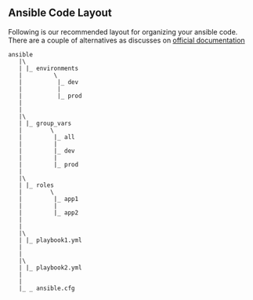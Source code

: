 


## Ansible Code Layout 

Following is our  recommended layout for organizing your ansible code.  There are a couple of alternatives as discusses on [official documentation](http://docs.ansible.com/ansible/latest/playbooks_best_practices.html#directory-layout)

```
ansible
   |\
   | |_ environments
   |         \
   |          |_ dev
   |          |
   |          |_ prod
   |
   |
   |\ 
   | |_ group_vars
   |        \
   |         |_ all
   |         |
   |         |_ dev
   |         |
   |	     |_ prod
   |
   |\
   | |_ roles
   |        \
   |         |_ app1
   |         |
   |         |_ app2
   |
   |
   |\
   | |_ playbook1.yml 
   |
   |
   |\ 
   | |_ playbook2.yml
   |
   |
   |_ _ ansible.cfg
 
    
```
   